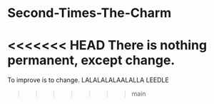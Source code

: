 # Second-Times-The-Charm

<<<<<<< HEAD
There is nothing permanent, except change.
=======
To improve is to change. LALALALALAALALLA
LEEDLE
>>>>>>> main
